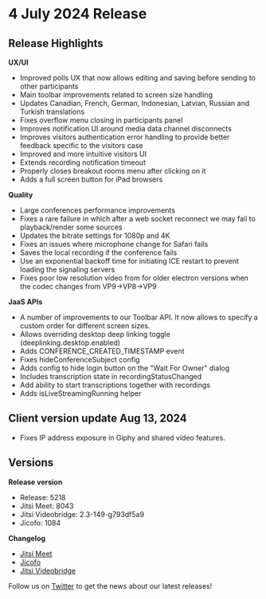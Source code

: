 # 4 July 2024 Release

## Release Highlights

**UX/UI**

* Improved polls UX that now allows editing and saving before sending to other participants
* Main toolbar improvements related to screen size handling
* Updates Canadian, French, German, Indonesian, Latvian, Russian and Turkish translations
* Fixes overflow menu closing in participants panel
* Improves notification UI around media data channel disconnects
* Improves visitors authentication error handling to provide better feedback specific to the visitors case
* Improved and more intuitive visitors UI
* Extends recording notification timeout
* Properly closes breakout rooms menu after clicking on it
* Adds a full screen button for iPad browsers

**Quality**

* Large conferences performance improvements
* Fixes a rare failure in which after a web socket reconnect we may fail to playback/render some sources
* Updates the bitrate settings for 1080p and 4K
* Fixes an issues where microphone change for Safari fails
* Saves the local recording if the conference fails
* Use an exponential backoff time for initiating ICE restart to prevent loading the signaling servers
* Fixes poor low resolution video from for older electron versions when the codec changes from VP9->VP8->VP9

**JaaS APIs**

* A number of improvements to our Toolbar API. It now allows to specify a custom order for different screen sizes.
* Allows overriding desktop deep linking toggle (deeplinking.desktop.enabled)
* Adds CONFERENCE_CREATED_TIMESTAMP event
* Fixes hideConferenceSubject config
* Adds config to hide login button on the "Wait For Owner" dialog
* Includes transcription state in recordingStatusChanged
* Add ability to start transcriptions together with recordings
* Adds isLiveStreamingRunning helper

## Client version update Aug 13, 2024

* Fixes IP address exposure in Giphy and shared video features.

## Versions

**Release version**

* Release: 5218
* Jitsi Meet: 8043
* Jitsi Videobridge: 2.3-149-g793df5a9
* Jicofo: 1084

**Changelog**

* [Jitsi Meet](https://github.com/jitsi/jitsi-meet/compare/release-7952...release-8043)
* [Jicofo](https://github.com/jitsi/jicofo/compare/1078...1084)
* [Jitsi Videobridge](https://github.com/jitsi/jitsi-videobridge/compare/e155b81e...793df5a9)

Follow us on [Twitter](https://twitter.com/JaaSOfficial) to get the news about our latest releases!
